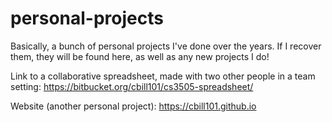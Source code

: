 # personal-projects
Basically, a bunch of personal projects I've done over the years. If I recover them, they will be found here, as well as any new projects I do!

Link to a collaborative spreadsheet, made with two other people in a team setting: https://bitbucket.org/cbill101/cs3505-spreadsheet/

Website (another personal project): https://cbill101.github.io
